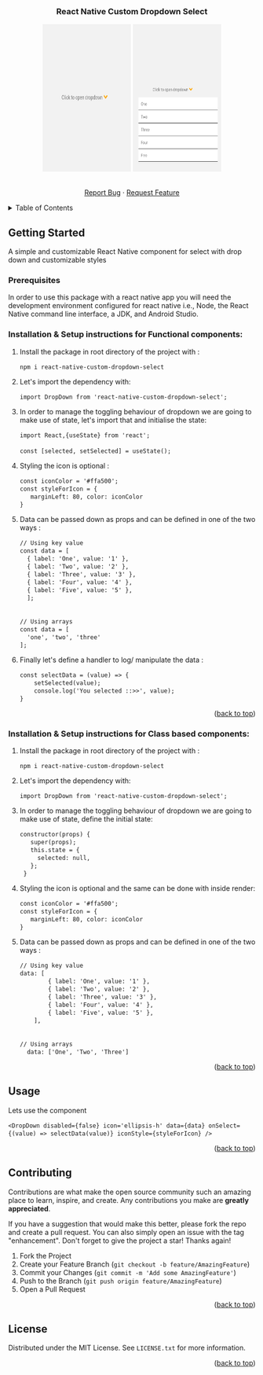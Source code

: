 <div id="top"></div>



<!-- PROJECT LOGO -->
<br />

<h3 align="center">React Native Custom Dropdown Select</h3>


<div align="center">
<img src="./images/close.png" height=300 width=180>
<img src="./images/open.png" height=300 width=180>
</div>
  <p align="center">
    <br />
    <a href="https://github.com/shridharmanitripathi/react-native-custom-dropdown-select/issues">Report Bug</a>
    ·
    <a href="https://github.com/shridharmanitripathi/react-native-custom-dropdown-select/issues">Request Feature</a>
  </p>
</div>



<!-- TABLE OF CONTENTS -->
<details>
  <summary>Table of Contents</summary>
  <ol>
    <li>
      <a href="#getting-started">Getting Started</a>
      <ul>
        <li><a href="#prerequisites">Prerequisites</a></li>
        <li><a href="#Installation & Setup instructions for Functional components">Installation & Setup instructions for Functional components</a></li>
        <li><a href="#Installation & Setup instructions for Class based components">Installation & Setup instructions for Class based components</a></li>
      </ul>
    </li>
    <li><a href="#usage">Usage</a></li>
    <li><a href="#contributing">Contributing</a></li>
    <li><a href="#license">License</a></li>
    <li><a href="#contact">Contact</a></li>
  </ol>
</details>

<!-- GETTING STARTED -->
## Getting Started

 A simple and customizable React Native component for select with drop down and customizable styles

### Prerequisites

In order to use this package with a react native app you will need the development environment configured for react native i.e., Node, the React Native command line interface, a JDK, and Android Studio.

### Installation & Setup instructions for Functional components:

1. Install the package in root directory of the project with : 
    ```
    npm i react-native-custom-dropdown-select
    ```
2. Let's import the dependency with:
   ```
   import DropDown from 'react-native-custom-dropdown-select';
   ```
3. In order to manage the toggling behaviour of dropdown we are going to make use of state, let's import that and initialise the state:
   ```
   import React,{useState} from 'react';

   const [selected, setSelected] = useState();
   ```
4. Styling the icon is optional :
   ```
   const iconColor = '#ffa500';
   const styleForIcon = {
      marginLeft: 80, color: iconColor
   }
   ```

5. Data can be passed down as props and can be defined in one of the two ways : 
    ```
    // Using key value
    const data = [
      { label: 'One', value: '1' },
      { label: 'Two', value: '2' },
      { label: 'Three', value: '3' },
      { label: 'Four', value: '4' },
      { label: 'Five', value: '5' },
      ];


    // Using arrays
    const data = [
      'one', 'two', 'three'
    ];
    ```
6.  Finally let's define a handler to log/ manipulate the data :
    ```
    const selectData = (value) => {
        setSelected(value);
        console.log('You selected ::>>', value);
    }
    ```
<p align="right">(<a href="#top">back to top</a>)</p>


### Installation & Setup instructions for Class based components:
1. Install the package in root directory of the project with : 
    ```
    npm i react-native-custom-dropdown-select
    ```
2. Let's import the dependency with:
   ```
   import DropDown from 'react-native-custom-dropdown-select';
   ```
3. In order to manage the toggling behaviour of dropdown we are going to make use of state, define the initial state:
   ```
   constructor(props) {
      super(props);
      this.state = {
        selected: null,   
      };
    }
   ```
4. Styling the icon is optional and the same can be done with inside render:
   ```
   const iconColor = '#ffa500';
   const styleForIcon = {
      marginLeft: 80, color: iconColor
   }
   ```
5. Data can be passed down as props and can be defined in one of the two ways : 
    ```
    // Using key value
    data: [
            { label: 'One', value: '1' },
            { label: 'Two', value: '2' },
            { label: 'Three', value: '3' },
            { label: 'Four', value: '4' },
            { label: 'Five', value: '5' },
        ],


    // Using arrays
      data: ['One', 'Two', 'Three']

    ```

<p align="right">(<a href="#top">back to top</a>)</p>


<!-- USAGE EXAMPLES -->
## Usage

Lets use the component
  ```
  <DropDown disabled={false} icon='ellipsis-h' data={data} onSelect={(value) => selectData(value)} iconStyle={styleForIcon} />

  ```
<p align="right">(<a href="#top">back to top</a>)</p>



<!-- CONTRIBUTING -->
## Contributing

Contributions are what make the open source community such an amazing place to learn, inspire, and create. Any contributions you make are **greatly appreciated**.

If you have a suggestion that would make this better, please fork the repo and create a pull request. You can also simply open an issue with the tag "enhancement".
Don't forget to give the project a star! Thanks again!

1. Fork the Project
2. Create your Feature Branch (`git checkout -b feature/AmazingFeature`)
3. Commit your Changes (`git commit -m 'Add some AmazingFeature'`)
4. Push to the Branch (`git push origin feature/AmazingFeature`)
5. Open a Pull Request

<p align="right">(<a href="#top">back to top</a>)</p>



<!-- LICENSE -->
## License

Distributed under the MIT License. See `LICENSE.txt` for more information.
<p align="right">(<a href="#top">back to top</a>)</p>